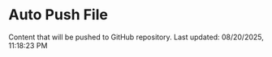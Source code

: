# Auto Push File

Content that will be pushed to GitHub repository.
Last updated: 08/20/2025, 11:18:23 PM